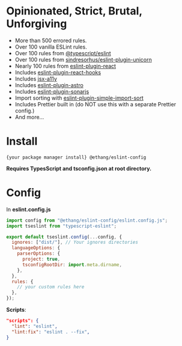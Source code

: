 # Opinionated, Strict, Brutal, Unforgiving

* More than 500 errored rules.
* Over 100 vanilla ESLint rules.
* Over 100 rules from [@typescript/eslint](https://github.com/typescript-eslint/typescript-eslint)
* Over 100 rules from [sindresorhus/eslint-plugin-unicorn](https://github.com/sindresorhus/eslint-plugin-unicorn)
* Nearly 100 rules from [eslint-plugin-react](https://github.com/jsx-eslint/eslint-plugin-react)
* Includes [eslint-plugin-react-hooks](https://github.com/facebook/react/tree/main/packages/eslint-plugin-react-hooks)
* Includes [jsx-a11y](https://github.com/jsx-eslint/eslint-plugin-jsx-a11y)
* Includes [eslint-plugin-astro](https://www.npmjs.com/package/eslint-plugin-astro)
* Includes [eslint-plugin-sonarjs](https://github.com/SonarSource/eslint-plugin-sonarjs)
* Import sorting with [eslint-plugin-simple-import-sort](https://github.com/lydell/eslint-plugin-simple-import-sort)
* Includes Prettier built in (do NOT use this with a separate Prettier config.)
* And more...

# Install

`{your package manager install} @ethang/eslint-config`

**Requires TypesScript and tsconfig.json at root directory.**

# Config

In **eslint.config.js**

```js
import config from "@ethang/eslint-config/eslint.config.js";
import tseslint from "typescript-eslint";

export default tseslint.config(...config, {
  ignores: ["dist/"], // Your ignores directories
  languageOptions: {
    parserOptions: {
      project: true,
      tsconfigRootDir: import.meta.dirname,
    },
  },
  rules: {
    // your custom rules here
  },
});
```

**Scripts**:

```json
"scripts": {
  "lint": "eslint",
  "lint:fix": "eslint . --fix",
}
```
